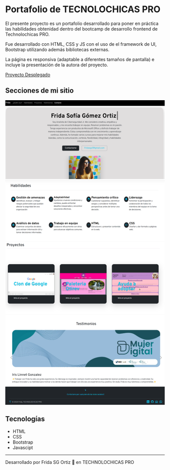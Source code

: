 # Portafolio de TECNOLOCHICAS PRO 

El presente proyecto es un portafolio desarrollado para poner en práctica las habilidades obtenidad dentro del bootcamp de desarrollo frontend de Technolochicas PRO.

Fue desarrollado con HTML, CSS y JS con el uso de el framework de UI, Bootstrap utilizando además bibliotecas externas.

La página es responsiva (adaptable a diferentes tamaños de pantalla) e incluye la presentación de la autora del proyecto.

[Proyecto Desplegado](https://portafolio-b7-g2-tau.vercel.app/)

## Secciones de mi sitio

![Presentación](imagenes/1.png)
![Habilidades](imagenes/2.png)
![Proyectos](imagenes/3.png)
![Testimonios](imagenes/4.png)
![Contacto](imagenes/5.png)

## Tecnologías

* HTML
* CSS
* Bootstrap
* Javascipt

---

Desarrollado por Frida SG Ortiz 🥹 en TECHNOLOCHICAS PRO 